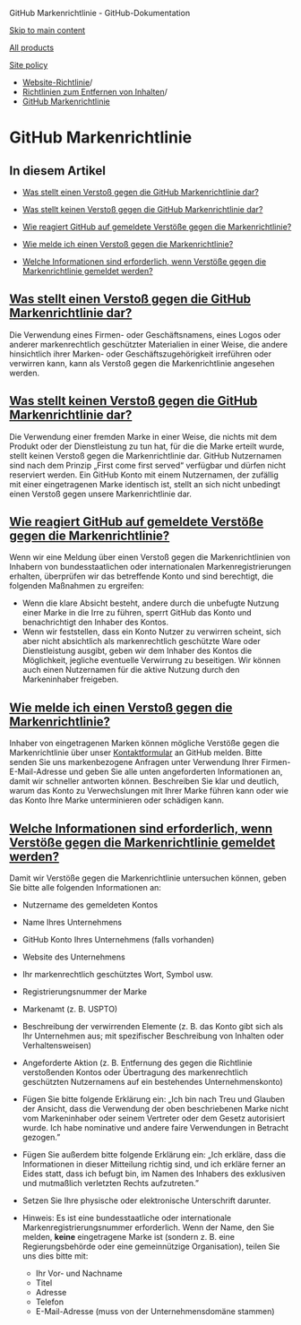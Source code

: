 GitHub Markenrichtlinie - GitHub-Dokumentation

[Skip to main content](#main-content)

[All products](/de)

[Site policy](/site-policy)

* [Website-Richtlinie](/de/site-policy)/
* [Richtlinien zum Entfernen von Inhalten](/de/site-policy/content-removal-policies)/
* [GitHub Markenrichtlinie](/de/site-policy/content-removal-policies/github-trademark-policy)

GitHub Markenrichtlinie
==========

In diesem Artikel
----------

* [Was stellt einen Verstoß gegen die GitHub Markenrichtlinie dar?](#what-is-a-github-trademark-policy-violation)

* [Was stellt keinen Verstoß gegen die GitHub Markenrichtlinie dar?](#what-is-not-a-github-trademark-policy-violation)

* [Wie reagiert GitHub auf gemeldete Verstöße gegen die Markenrichtlinie?](#how-does-github-respond-to-reported-trademark-policy-violations)

* [Wie melde ich einen Verstoß gegen die Markenrichtlinie?](#how-do-i-report-a-trademark-policy-violation)

* [Welche Informationen sind erforderlich, wenn Verstöße gegen die Markenrichtlinie gemeldet werden?](#what-information-is-required-when-reporting-trademark-policy-violations)

[Was stellt einen Verstoß gegen die GitHub Markenrichtlinie dar?](#what-is-a-github-trademark-policy-violation)
----------

Die Verwendung eines Firmen- oder Geschäftsnamens, eines Logos oder anderer markenrechtlich geschützter Materialien in einer Weise, die andere hinsichtlich ihrer Marken- oder Geschäftszugehörigkeit irreführen oder verwirren kann, kann als Verstoß gegen die Markenrichtlinie angesehen werden.

[Was stellt keinen Verstoß gegen die GitHub Markenrichtlinie dar?](#what-is-not-a-github-trademark-policy-violation)
----------

Die Verwendung einer fremden Marke in einer Weise, die nichts mit dem Produkt oder der Dienstleistung zu tun hat, für die die Marke erteilt wurde, stellt keinen Verstoß gegen die Markenrichtlinie dar. GitHub Nutzernamen sind nach dem Prinzip „First come first served“ verfügbar und dürfen nicht reserviert werden. Ein GitHub Konto mit einem Nutzernamen, der zufällig mit einer eingetragenen Marke identisch ist, stellt an sich nicht unbedingt einen Verstoß gegen unsere Markenrichtlinie dar.

[Wie reagiert GitHub auf gemeldete Verstöße gegen die Markenrichtlinie?](#how-does-github-respond-to-reported-trademark-policy-violations)
----------

Wenn wir eine Meldung über einen Verstoß gegen die Markenrichtlinien von Inhabern von bundesstaatlichen oder internationalen Markenregistrierungen erhalten, überprüfen wir das betreffende Konto und sind berechtigt, die folgenden Maßnahmen zu ergreifen:

* Wenn die klare Absicht besteht, andere durch die unbefugte Nutzung einer Marke in die Irre zu führen, sperrt GitHub das Konto und benachrichtigt den Inhaber des Kontos.
* Wenn wir feststellen, dass ein Konto Nutzer zu verwirren scheint, sich aber nicht absichtlich als markenrechtlich geschützte Ware oder Dienstleistung ausgibt, geben wir dem Inhaber des Kontos die Möglichkeit, jegliche eventuelle Verwirrung zu beseitigen. Wir können auch einen Nutzernamen für die aktive Nutzung durch den Markeninhaber freigeben.

[Wie melde ich einen Verstoß gegen die Markenrichtlinie?](#how-do-i-report-a-trademark-policy-violation)
----------

Inhaber von eingetragenen Marken können mögliche Verstöße gegen die Markenrichtlinie über unser [Kontaktformular](https://support.github.com/contact?tags=docs-trademark) an GitHub melden. Bitte senden Sie uns markenbezogene Anfragen unter Verwendung Ihrer Firmen-E-Mail-Adresse und geben Sie alle unten angeforderten Informationen an, damit wir schneller antworten können. Beschreiben Sie klar und deutlich, warum das Konto zu Verwechslungen mit Ihrer Marke führen kann oder wie das Konto Ihre Marke unterminieren oder schädigen kann.

[Welche Informationen sind erforderlich, wenn Verstöße gegen die Markenrichtlinie gemeldet werden?](#what-information-is-required-when-reporting-trademark-policy-violations)
----------

Damit wir Verstöße gegen die Markenrichtlinie untersuchen können, geben Sie bitte alle folgenden Informationen an:

* Nutzername des gemeldeten Kontos

* Name Ihres Unternehmens

* GitHub Konto Ihres Unternehmens (falls vorhanden)

* Website des Unternehmens

* Ihr markenrechtlich geschütztes Wort, Symbol usw.

* Registrierungsnummer der Marke

* Markenamt (z. B. USPTO)

* Beschreibung der verwirrenden Elemente (z. B. das Konto gibt sich als Ihr Unternehmen aus; mit spezifischer Beschreibung von Inhalten oder Verhaltensweisen)

* Angeforderte Aktion (z. B. Entfernung des gegen die Richtlinie verstoßenden Kontos oder Übertragung des markenrechtlich geschützten Nutzernamens auf ein bestehendes Unternehmenskonto)

* Fügen Sie bitte folgende Erklärung ein: „Ich bin nach Treu und Glauben der Ansicht, dass die Verwendung der oben beschriebenen Marke nicht vom Markeninhaber oder seinem Vertreter oder dem Gesetz autorisiert wurde. Ich habe nominative und andere faire Verwendungen in Betracht gezogen.”

* Fügen Sie außerdem bitte folgende Erklärung ein: „Ich erkläre, dass die Informationen in dieser Mitteilung richtig sind, und ich erkläre ferner an Eides statt, dass ich befugt bin, im Namen des Inhabers des exklusiven und mutmaßlich verletzten Rechts aufzutreten.”

* Setzen Sie Ihre physische oder elektronische Unterschrift darunter.

* Hinweis: Es ist eine bundesstaatliche oder internationale Markenregistrierungsnummer erforderlich. Wenn der Name, den Sie melden, **keine** eingetragene Marke ist (sondern z. B. eine Regierungsbehörde oder eine gemeinnützige Organisation), teilen Sie uns dies bitte mit:

  * Ihr Vor- und Nachname
  * Titel
  * Adresse
  * Telefon
  * E-Mail-Adresse (muss von der Unternehmensdomäne stammen)
